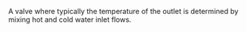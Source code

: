 ﻿A valve where typically the temperature of the outlet is determined by mixing hot and cold water inlet flows.